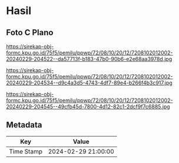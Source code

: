 # Hasil

## Foto C Plano

https://sirekap-obj-formc.kpu.go.id/75f5/pemilu/ppwp/72/08/10/20/12/7208102012002-20240229-204522--da57713f-b183-47b0-90b6-e2e68aa3978d.jpg

https://sirekap-obj-formc.kpu.go.id/75f5/pemilu/ppwp/72/08/10/20/12/7208102012002-20240229-204534--d9c4a3d5-4743-4df7-89e4-b266f4b3c917.jpg

https://sirekap-obj-formc.kpu.go.id/75f5/pemilu/ppwp/72/08/10/20/12/7208102012002-20240229-204545--49cfb45d-7800-4d12-82c1-2dcf9f7c6885.jpg


## Metadata

| Key        | Value               |
| ---------- | ------------------- |
| Time Stamp | 2024-02-29 21:00:00 |



